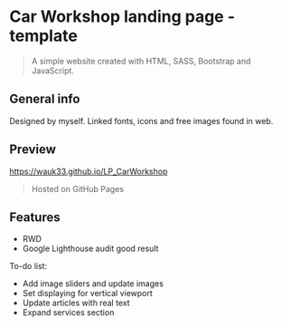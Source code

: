 # Car Workshop landing page - template
> A simple website created with HTML, SASS, Bootstrap and JavaScript.

## General info
Designed by myself. Linked fonts, icons and free images found in web.

## Preview
https://wauk33.github.io/LP_CarWorkshop
> Hosted on GitHub Pages

## Features

* RWD
* Google Lighthouse audit good result

To-do list:
* Add image sliders and update images
* Set displaying for vertical viewport
* Update articles with real text
* Expand services section
